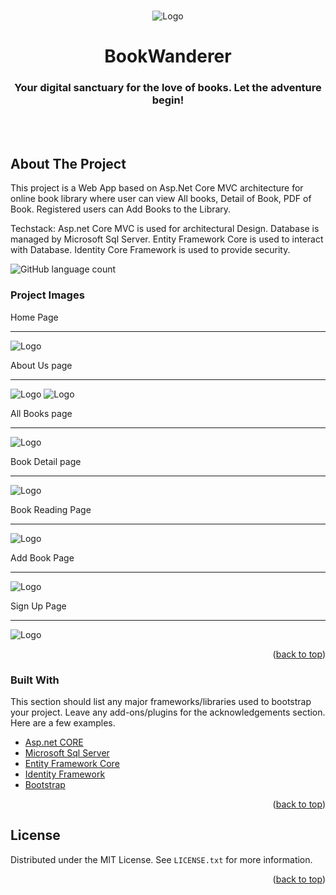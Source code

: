<div id="top"></div>

<br />
<div align="center">
  <p align="center">
  <img src="./Screenshot/Logo.png" alt="Logo">
   
  
   <h1 class=" text-center">BookWanderer</span> </h1>
   <h3> Your digital sanctuary for the love of books. Let the adventure begin! </h3>
    <br />
    <br />
    
   
  </p>
</div>

<!-- ABOUT THE PROJECT -->

## About The Project

This project is a Web App based on Asp.Net Core MVC architecture for online book library where user can view All books, Detail of Book, PDF of Book. Registered users can Add Books to the Library.

Techstack: Asp.net Core MVC is used for architectural Design. Database is managed by Microsoft Sql Server. Entity Framework Core is used to interact with Database. Identity Core Framework is used to provide security.

![GitHub language count](https://img.shields.io/github/languages/count/jetfire77/BookWanderer)

### Project Images

Home Page

---

<img src="./Screenshot/Home.png" alt="Logo">



About Us page

---

<img src="./Screenshot/About1.png" alt="Logo">




<img src="./Screenshot/About2.png" alt="Logo">



All Books page

---

<img src="./Screenshot/AllBooks.png" alt="Logo">



Book Detail page

---

<img src="./Screenshot/Book.png" alt="Logo">



Book Reading Page

---

<img src="./Screenshot/Book2.png" alt="Logo">



Add Book Page

---

<img src="./Screenshot/AddBook.png" alt="Logo">



Sign Up Page

---

<img src="./Screenshot/SignUp.png" alt="Logo">



<p align="right">(<a href="#top">back to top</a>)</p>

### Built With

This section should list any major frameworks/libraries used to bootstrap your project. Leave any add-ons/plugins for the acknowledgements section. Here are a few examples.

- [Asp.net CORE](https://dotnet.microsoft.com/en-us/apps/aspnet)
- [Microsoft Sql Server](https://www.microsoft.com/en-in/sql-server)
- [Entity Framework Core](https://learn.microsoft.com/en-us/ef/)
- [Identity Framework](https://learn.microsoft.com/en-us/aspnet/core/security/authentication/identity?view=aspnetcore-8.0&tabs=visual-studio)
- [Bootstrap](https://getbootstrap.com)

<p align="right">(<a href="#top">back to top</a>)</p>

<!-- LICENSE -->

## License

Distributed under the MIT License. See `LICENSE.txt` for more information.

<p align="right">(<a href="#top">back to top</a>)</p>
